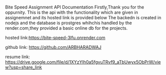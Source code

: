 Bite Speed Assignment API Documentation
Firstly,Thank you for the oppurnity.
This is the api with the functionality which are given in assignemnet and its hosted link is provided below
The backedn is created in nodejs and the database is prostgres whihchis handled by the render.com,they provided a basic online db for the projects.

hosted link:https://bite-speed-3lfu.onrender.com


github link: https://github.com/ARBHARADWAJ

resume link: https://drive.google.com/file/d/1XYzYIh0a5fgvuTRvf9_aTbUwyx5ObPrW/view?usp=share_link
